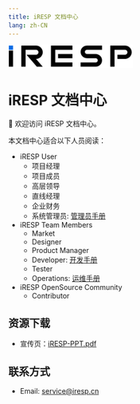 ```yaml
---
title: iRESP 文档中心
lang: zh-CN
---
```

<img src="/iresp_logo.svg" width="250" />

# iRESP 文档中心

:tada: 欢迎访问 iRESP 文档中心。

本文档中心适合以下人员阅读：

- iRESP User
    - 项目经理
    - 项目成员
    - 高层领导
    - 直线经理
    - 企业财务
    - 系统管理员: [管理员手册](./user/admin/)
- iRESP Team Members
    - Market
    - Designer
    - Product Manager
    - Developer: [开发手册](./dev/)
    - Tester
    - Operations: [运维手册](./ops/)
- iRESP OpenSource Community
    - Contributor

## 资源下载

- 宣传页：[iRESP-PPT.pdf](./iRESP-PPT.pdf)

## 联系方式

- Email: [service@iresp.cn](mailto:service@iresp.cn)
